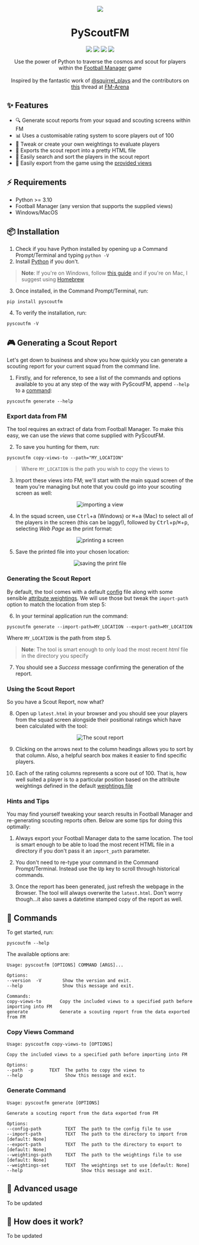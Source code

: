 <p align="center">
    <img src="https://github.com/olimorris/PyScoutFM/assets/9512444/c79dfc9b-efdc-4b23-bd1d-d485a2f715f0">
</p>

<h1 align="center">PyScoutFM</h1>

<p align="center">
<a href="https://github.com/olimorris/PyScoutFM/stargazers"><img src="https://img.shields.io/github/stars/olimorris/PyScoutFM?color=c678dd&logoColor=e06c75&style=for-the-badge"></a>
<a href="https://github.com/olimorris/PyScoutFM/issues"><img src="https://img.shields.io/github/issues/olimorris/PyScoutFM?color=%23d19a66&style=for-the-badge"></a>
<a href="https://github.com/olimorris/PyScoutFM/blob/main/LICENSE"><img src="https://img.shields.io/github/license/olimorris/PyScoutFM?color=%2361afef&style=for-the-badge"></a>
<a href="https://github.com/olimorris/PyScoutFM/actions/workflows/test.yml"><img src="https://img.shields.io/github/actions/workflow/status/olimorris/PyScoutFM/test.yml?branch=main&label=tests&style=for-the-badge"></a>
</p>

<p align="center">
    Use the power of Python to traverse the cosmos and scout for players within the <a href="https://www.footballmanager.com">Football Manager</a> game<br><br>Inspired by the fantastic work of <a href="https://www.youtube.com/@squirrel_plays_fof4318">@squirrel_plays</a> and the contributors on <a href="https://fm-arena.com/thread/1949-fm22-positional-filters-what-are-the-best-attributes-for-each-position/">this</a> thread at <a href="https://fm-arena.com">FM-Arena</a>
</p>

## ✨ Features

- 🔍 Generate scout reports from your squad and scouting screens within FM
- 📊 Uses a customisable rating system to score players out of 100
- 🔧 Tweak or create your own weightings to evaluate players
- 📂 Exports the scout report into a pretty HTML file
- 🔭 Easily search and sort the players in the scout report
- 🚀 Easily export from the game using the [provided views](src/pyscoutfm/extras)

## ⚡ Requirements

- Python >= 3.10
- Football Manager (any version that supports the supplied views)
- Windows/MacOS

## 📦 Installation

1. Check if you have Python installed by opening up a Command Prompt/Terminal and typing `python -V`
2. Install [Python](https://www.python.org/downloads/) if you don't.

> **Note**: If you're on Windows, follow [this guide](WINDOWS_INSTALL.md) and if you're on Mac, I suggest using [Homebrew](https://brew.sh)

3. Once installed, in the Command Prompt/Terminal, run:

```
pip install pyscoutfm
```

4. To verify the installation, run:

```
pyscoutfm -V
```

## 🎮 Generating a Scout Report

Let's get down to business and show you how quickly you can generate a scouting report for your current squad from the command line.

1. Firstly, and for reference, to see a list of the commands and options available to you at any step of the way with PyScoutFM, append `--help` to a [command](#rocket-commands):

```
pyscoutfm generate --help
```

### Export data from FM

The tool requires an extract of data from Football Manager. To make this easy, we can use the _views_ that come supplied with PyScoutFM.

2. To save you hunting for them, run:

```
pyscoutfm copy-views-to --path="MY_LOCATION"
```

> Where `MY_LOCATION` is the path you wish to copy the views to

3. Import these views into FM; we'll start with the main squad screen of the team you're managing but note that you could go into your scouting screen as well:

<div align="center">
  <img src="https://github.com/olimorris/PyScoutFM/assets/9512444/bf1a1711-6d40-4c93-b77f-06a8aba216dc" alt="importing a view" />
</div>

4. In the squad screen, use <kbd>Ctrl</kbd>+<kbd>a</kbd> (Windows) or <kbd>⌘</kbd>+<kbd>a</kbd> (Mac) to select all of the players in the screen (this can be laggy!), followed by <kbd>Ctrl</kbd>+<kbd>p</kbd>/<kbd>⌘</kbd>+<kbd>p</kbd>, selecting _Web Page_ as the print format:

<div align="center">
  <img src="https://github.com/olimorris/PyScoutFM/assets/9512444/1d7c7254-1a41-4aed-ad01-3e825ba0e78b" alt="printing a screen" />
</div>

5. Save the printed file into your chosen location:

<div align="center">
  <img src="https://github.com/olimorris/PyScoutFM/assets/9512444/87282629-35b7-4fad-a5e0-360eef3d12a3" alt="saving the print file" />
</div>

### Generating the Scout Report

By default, the tool comes with a default [config](src/pyscoutfm/config/config.json) file along with some sensible [attribute weightings](src/pyscoutfm/config/weightings.json). We will use those but tweak the `import-path` option to match the location from step 5:

6. In your terminal application run the command:

```
pyscoutfm generate --import-path=MY_LOCATION --export-path=MY_LOCATION
```

Where `MY_LOCATION` is the path from step 5.

> **Note**: The tool is smart enough to only load the most recent _html_ file in the directory you specify

7. You should see a _Success_ message confirming the generation of the report.

### Using the Scout Report

So you have a Scout Report, now what?

8. Open up `latest.html` in your browser and you should see your players from the squad screen alongside their positional ratings which have been calculated with the tool:

<div align="center">
  <img src="https://github.com/olimorris/PyScoutFM/assets/9512444/d6e1c53c-dfbd-4645-9314-04590d09ef71" alt="The scout
    report" />
</div>

9. Clicking on the arrows next to the column headings allows you to sort by that column. Also, a helpful search box makes it easier to find specific players.

10. Each of the rating columns represents a score out of 100. That is, how well suited a player is to a particular position based on the attribute weightings defined in the default [weightings file](src/pyscoutfm/config/weightings.json)

### Hints and Tips

You may find yourself tweaking your search results in Football Manager and re-generating scouting reports often. Below are some tips for doing this optimally:

1. Always export your Football Manager data to the same location. The tool is smart enough to be able to load the most recent HTML file in a directory if you don't pass it an `import_path` parameter.

2. You don't need to re-type your command in the Command Prompt/Terminal. Instead use the <kbd>Up</kbd> key to scroll through historical commands.

3. Once the report has been generated, just refresh the webpage in the Browser. The tool will always overwrite the `latest.html`. Don't worry though...it also saves a datetime stamped copy of the report as well.

## 🚀 Commands

To get started, run:

    pyscoutfm --help

The available options are:

    Usage: pyscoutfm [OPTIONS] COMMAND [ARGS]...

    Options:
    --version  -V        Show the version and exit.
    --help               Show this message and exit.

    Commands:
    copy-views-to       Copy the included views to a specified path before importing into FM
    generate            Generate a scouting report from the data exported from FM

### Copy Views Command

    Usage: pyscoutfm copy-views-to [OPTIONS]

    Copy the included views to a specified path before importing into FM

    Options:
    --path  -p      TEXT  The paths to copy the views to
    --help                Show this message and exit.

### Generate Command

    Usage: pyscoutfm generate [OPTIONS]

    Generate a scouting report from the data exported from FM

    Options:
    --config-path         TEXT  The path to the config file to use
    --import-path         TEXT  The path to the directory to import from [default: None]
    --export-path         TEXT  The path to the directory to export to [default: None]
    --weightings-path     TEXT  The path to the weightings file to use [default: None]
    --weightings-set      TEXT  The weightings set to use [default: None]
    --help                      Show this message and exit.

## 🔨 Advanced usage

To be updated

## 🔭 How does it work?

To be updated
